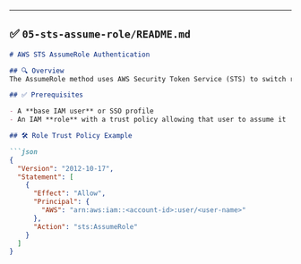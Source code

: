 
---

## ✅ `05-sts-assume-role/README.md`

```markdown
# AWS STS AssumeRole Authentication

## 🔍 Overview
The AssumeRole method uses AWS Security Token Service (STS) to switch roles between accounts or services securely with temporary credentials.

## ✅ Prerequisites

- A **base IAM user** or SSO profile
- An IAM **role** with a trust policy allowing that user to assume it

## 🛠 Role Trust Policy Example

```json
{
  "Version": "2012-10-17",
  "Statement": [
    {
      "Effect": "Allow",
      "Principal": {
        "AWS": "arn:aws:iam::<account-id>:user/<user-name>"
      },
      "Action": "sts:AssumeRole"
    }
  ]
}


